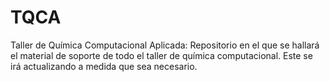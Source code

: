 TQCA
====

Taller de Química Computacional Aplicada: Repositorio en el que se hallará el material de soporte de todo el taller de química computacional. Este se irá actualizando a medida que sea necesario.
